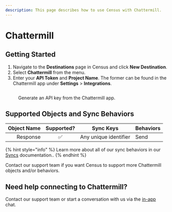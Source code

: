 ```yaml
---
description: This page describes how to use Census with Chattermill.
---
```


# Chattermill

## Getting Started

1. Navigate to the **Destinations** page in Census and click **New Destination**.
2. Select **Chattermill** from the menu.
3. Enter your **API Token** and **Project Name**. The former can be found in the Chattermill app under **Settings** > **Integrations**.

<figure><img src="../.gitbook/assets/chattermill.png" alt=""><figcaption><p>Generate an API key from the Chattermill app.</p></figcaption></figure>

## Supported Objects and Sync Behaviors <a href="#supported-objects-and-sync-behaviors" id="supported-objects-and-sync-behaviors"></a>

| **Object Name** | **Supported?** | **Sync Keys**         | **Behaviors** |
| --------------: | :------------: | --------------------- | ------------- |
|        Response |        ✅       | Any unique identifier | Send          |

{% hint style="info" %}
Learn more about all of our sync behaviors in our [Syncs](../syncs/overview.md) documentation..
{% endhint %}

Contact our support team if you want Census to support more Chattermill objects and/or behaviors.

## Need help connecting to Chattermill?

Contact our support team or start a conversation with us via the [in-app](https://app.getcensus.com) chat.
